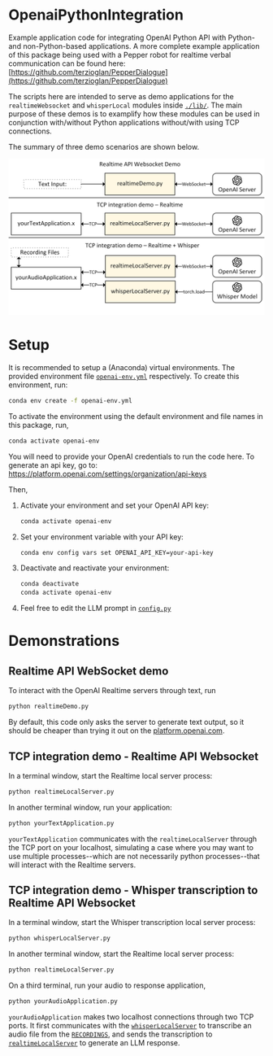 # OpenaiPythonIntegration
Example application code for integrating OpenAI Python API with Python- and non-Python-based applications. A more complete example application of this package being used with a Pepper robot for realtime verbal communication can be found here: [https://github.com/terzioglan/PepperDialogue](https://github.com/terzioglan/PepperDialogue) 

The scripts here are intended to serve as demo applications for the `realtimeWebsocket` and `whisperLocal` modules inside [`./lib/`](./lib/).
The main purpose of these demos is to examplify how these modules can be used in conjunction with/without Python applications without/with using TCP connections. 

The summary of three demo scenarios are shown below.

![-Integration Demo-](./integrationDemo.png)

# Setup
It is recommended to setup a (Anaconda) virtual environments. The provided environment file [`openai-env.yml`](/openai-env.yml) respectively.
To create this environment, run:
```bash
conda env create -f openai-env.yml
```

To activate the environment using the default environment and file names in this package, run,
```bash
conda activate openai-env
```

You will need to provide your OpenAI credentials to run the code here. To generate an api key, go to: https://platform.openai.com/settings/organization/api-keys

Then,
1. Activate your environment and set your OpenAI API key:
    ```bash
    conda activate openai-env
    ```
2. Set your environment variable with your API key:
    ```bash
    conda env config vars set OPENAI_API_KEY=your-api-key
    ```
3. Deactivate and reactivate your environment:
    ```bash
    conda deactivate
    conda activate openai-env
    ```
4. Feel free to edit the LLM prompt in [`config.py`](/config.py#L33)

# Demonstrations


## Realtime API WebSocket demo
To interact with the OpenAI Realtime servers through text, run
```bash
python realtimeDemo.py
```

By default, this code only asks the server to generate text output, so it should be cheaper than trying it out on the [platform.openai.com](https://platform.openai.com).


## TCP integration demo - Realtime API Websocket 
In a terminal window, start the Realtime local server process:
```bash
python realtimeLocalServer.py
```
In another terminal window, run your application:
```bash
python yourTextApplication.py
```

`yourTextApplication` communicates with the `realtimeLocalServer` through the TCP port on your localhost, simulating a case where you may want to use multiple processes--which are not necessarily python processes--that will interact with the Realtime servers.

## TCP integration demo - Whisper transcription to Realtime API Websocket 
In a terminal window, start the Whisper transcription local server process:
```bash
python whisperLocalServer.py
```
In another terminal window, start the Realtime local server process:
```bash
python realtimeLocalServer.py
```
On a third terminal, run your audio to response application,
```bash
python yourAudioApplication.py
```

`yourAudioApplication` makes two localhost connections through two TCP ports.
It first communicates with the [`whisperLocalServer`](./whisperLocalServer.py) to transcribe an audio file from the [`RECORDINGS`](./yourAudioApplication.py#L7), and sends the transcription to [`realtimeLocalServer`](./realtimeLocalServer.py) to generate an LLM response.
